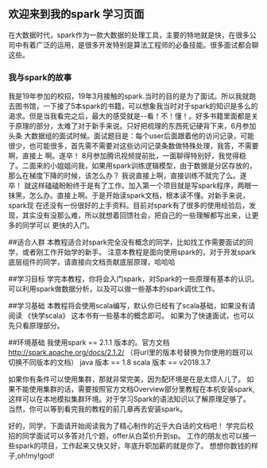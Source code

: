 ## 欢迎来到我的spark 学习页面
在大数据时代，spark作为一款大数据的处理工具，主要的特地就是快，在很多公司中有着广泛的运用，是很多开发特别是算法工程师的必备技能。很多面试都会聊这些。
### 我与spark的故事

我是19年参加的校招，19年3月接触的spark.当时的目的是为了面试。所以我就跑去图书馆，一下接了5本spark的书籍，可以想象我当时对于spark的知识是多么的
渴求。但是当我看完之后，最大的感受就是--看！不！懂！。好多书籍里面都是关于原理的部分，太难了对于新手来说。只好把梳理的东西死记硬背下来，6月参加头条
大数据组的面试时候。面试题目是：每个user后面跟着他的访问记录，可能很少，也可能很多，首先需不需要对这些访问记录条数做特殊处理，我答，不需要啊，直接上
啊。遂卒！
8月参加腾讯视频提前批，一面聊得特别好，我觉得稳了。二面来的小姐姐问我，如果用spark训练逻辑模型，由于数据是分区存放的，那么在梯度下降的时候，该怎么办？
我说直接上啊，直接训练不就完了么。遂卒！
就这样磕磕盼盼终于是有了工作。加入第一个项目就是写spark程序，两眼一抹黑，怎么办。直接上啊。于是开始读spark文档，根本读不懂。对新手来说，spark现
在还没有一份很好的上手资料。目前对spark有了很多的使用经验后，发现，其实没有没那么难，所以就想着回馈社会，把自己的一些理解都写出来，让更多的同学可以
更快的入门。


##适合人群
本教程适合对spark完全没有概念的同学，比如找工作需要面试的同学，或者刚工作开始学的新手。
注意本教程是面向使用spark的，对于开发spark底层组件的同学，请直接向文档贡献底层原理，哈哈哈

##学习目标
学完本教程，你将会入门spark，对Spark的一些原理有基本的认识。可以利用spark做数据分析，以及可以做一些基本的spark调优工作。

##学习基础
本教程将会使用scala编写，默认你已经有了scala基础，如果没有请阅读 《快学scala》 这本书有一些基本的概念即可。
如果为了快速面试，也可以先只看原理部分。

##环境基础
我使用spark == 2.1.1 版本的。官方文档 http://spark.apache.org/docs/2.1.2/   （将url里的版本号替换为你使用的既可以切换不同版本的文档）
java 版本 == 1.8
scala 版本 == v2018.3.7

如果你有条件可以使用集群，那就非常完美，因为配环境是在是太烦人儿了。
如果不能使用集群的话，需要按照官方文档Overview部分里教程在本机安装spark,这样可以在本地模拟集群环境。对于学习Spark的语法知识以了解原理足够了。
当然，你可以等到看完我的教程的前几章再去安装spark。


好的，同学，下面请开始阅读我为了精心制作的近乎大白话的文档吧！
学完后校招的同学面试可以多答对几个题，offer从白菜价升到sp。
工作的朋友也可以接一些spark的项目，工作起来又快又好，年底升职加薪的就是你了。
想想你数钱的样子,oh!my!god! 
